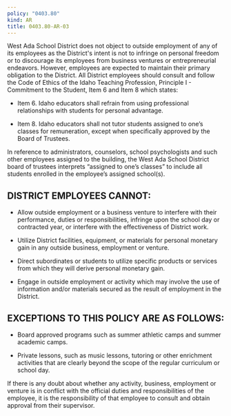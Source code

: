 ```yaml
---
policy: "0403.80"
kind: AR
title: 0403.80-AR-03
---
```


West Ada School District does not object to outside employment of any of its employees as the District's intent is not to infringe on personal freedom or to discourage its employees from business ventures or entrepreneurial endeavors. However, employees are expected to maintain their primary obligation to the District.  All District employees should consult and follow the Code of Ethics of the Idaho Teaching Profession, Principle I - Commitment to the Student, Item 6 and Item 8 which states:

- Item 6. Idaho educators shall refrain from using professional relationships with students for personal advantage.

- Item 8. Idaho educators shall not tutor students assigned to one’s classes for remuneration, except when specifically approved by the Board of Trustees.

In reference to administrators, counselors, school psychologists and such other employees assigned to the building, the West Ada School District board of trustees interprets “assigned to one’s classes” to include all students enrolled in the employee’s assigned school(s).

## DISTRICT EMPLOYEES CANNOT:

- Allow outside employment or a business venture to interfere with their performance, duties or responsibilities, infringe upon the school day or contracted year, or interfere with the effectiveness of District work.

- Utilize District facilities, equipment, or materials for personal monetary gain in any outside business, employment or venture.

- Direct subordinates or students to utilize specific products or services from which they will derive personal monetary gain.

- Engage in outside employment or activity which may involve the use of information and/or materials secured as the result of employment in the District.

## EXCEPTIONS TO THIS POLICY ARE AS FOLLOWS:

- Board approved programs such as summer athletic camps and summer academic camps.

- Private lessons, such as music lessons, tutoring or other enrichment activities that are clearly beyond the scope of the regular curriculum or school day.

If there is any doubt about whether any activity, business, employment or venture is in conflict with the official duties and responsibilities of the employee, it is the responsibility of that employee to consult and obtain approval from their supervisor.

